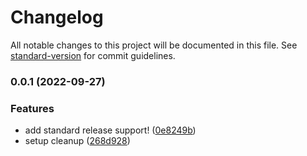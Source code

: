 # Changelog

All notable changes to this project will be documented in this file. See [standard-version](https://github.com/conventional-changelog/standard-version) for commit guidelines.

### 0.0.1 (2022-09-27)


### Features

* add standard release support! ([0e8249b](https://github.com/ancientfutures/ancientfutures/commit/0e8249b27d88a0c51a67466616d375b16b7b4a93))
* setup cleanup ([268d928](https://github.com/ancientfutures/ancientfutures/commit/268d9288f905231b983e28cd4ee9f7442d8e6f7d))
